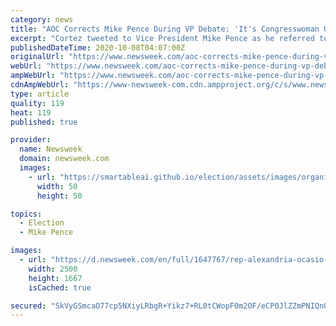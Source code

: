 ```yaml
---
category: news
title: "AOC Corrects Mike Pence During VP Debate: 'It's Congresswoman Ocasio-Cortez to You'"
excerpt: "Cortez tweeted to Vice President Mike Pence as he referred to her as \"AOC\" during his debate with Senator Kamala Harris. \"It's Congresswoman Ocasio-Cortez to you.\""
publishedDateTime: 2020-10-08T04:07:00Z
originalUrl: "https://www.newsweek.com/aoc-corrects-mike-pence-during-vp-debate-its-congresswoman-ocasio-cortez-you-1537301"
webUrl: "https://www.newsweek.com/aoc-corrects-mike-pence-during-vp-debate-its-congresswoman-ocasio-cortez-you-1537301"
ampWebUrl: "https://www.newsweek.com/aoc-corrects-mike-pence-during-vp-debate-its-congresswoman-ocasio-cortez-you-1537301?amp=1"
cdnAmpWebUrl: "https://www-newsweek-com.cdn.ampproject.org/c/s/www.newsweek.com/aoc-corrects-mike-pence-during-vp-debate-its-congresswoman-ocasio-cortez-you-1537301?amp=1"
type: article
quality: 119
heat: 119
published: true

provider:
  name: Newsweek
  domain: newsweek.com
  images:
    - url: "https://smartableai.github.io/election/assets/images/organizations/newsweek.com-50x50.jpg"
      width: 50
      height: 50

topics:
  - Election
  - Mike Pence

images:
  - url: "https://d.newsweek.com/en/full/1647767/rep-alexandria-ocasio-cortez.jpg"
    width: 2500
    height: 1667
    isCached: true

secured: "SkVyGSmcaO77cp5NXiyLRbgR+Yikz7+RL0tCWopF0m2OF/eCP0JlZZmPNIQnOA11KBWWleWkWl+rii7K38f495tc8y1/qWBv2fAn0/rKOhJ1fzLSGa6dfaSuBONDwvpw+c97Wm3hJ7kuTfIbHXelh+wrV9osUZh0GJgZy9zBeHgdMg03p4lcPvjCPJIn2gEfWaFSlF6NxwR7FFrE/CBq6HCjaRag3i9T8Or5Tr4BFAkb1Tcx/JdD42z1vul1WhguScnYqU6quad4Pac4DhFRg9JbqfLKQEKpkoFsYdQ7V44OQAAYBDyxNhrvLJq8IDSVMq/XxIRVdZfcDjQ8Mj9IVUboVogIDYn7QGoXUoww2Jo=;hng45rxqOKDSXSfy/se8Pg=="
---
```


